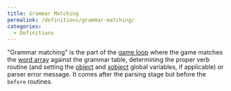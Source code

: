```yaml
---
title: Grammar Matching
permalink: /definitions/grammar-matching/
categories: 
  - Definitions
---
```


"Grammar matching" is the part of the [game loop](/loops/game-loop/)
where the game matches the [word array](/basics/word-array/) against
the grammar table, determining the proper verb routine (and setting the
[object](/basics/global/) and [xobject](/globals/xobject/)
global variables, if applicable) or parser error message. It comes after
the parsing stage but before the `before` routines.
